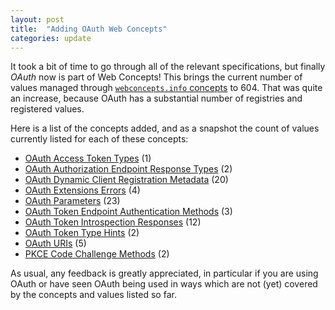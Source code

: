 ```yaml
---
layout: post
title:  "Adding OAuth Web Concepts"
categories: update
---
```


It took a bit of time to go through all of the relevant specifications, but finally *OAuth* now is part of Web Concepts! This brings the current number of values managed through [`webconcepts.info` concepts](/concepts/) to 604. That was quite an increase, because OAuth has a substantial number of registries and registered values.

Here is a list of the concepts added, and as a snapshot the count of values currently listed for each of these concepts:

* [OAuth Access Token Types](/concepts/oauth-access-token-types) (1)
* [OAuth Authorization Endpoint Response Types](/concepts/oauth-authorization-endpoint-response-types) (2)
* [OAuth Dynamic Client Registration Metadata](/concepts/oauth-client-metadata) (20)
* [OAuth Extensions Errors](/concepts/oauth-extension-errors) (4)
* [OAuth Parameters](/concepts/oauth-parameters) (23)
* [OAuth Token Endpoint Authentication Methods](/concepts/oauth-token-endpoint-auth-methods) (3)
* [OAuth Token Introspection Responses](/concepts/oauth-token-introspection-responses) (12)
* [OAuth Token Type Hints](/concepts/oauth-token-type-hints) (2)
* [OAuth URIs](/concepts/oauth-uris) (5)
* [PKCE Code Challenge Methods](/concepts/pkce-code-challenge-methods) (2)

As usual, any feedback is greatly appreciated, in particular if you are using OAuth or have seen OAuth being used in ways which are not (yet) covered by the concepts and values listed so far.
